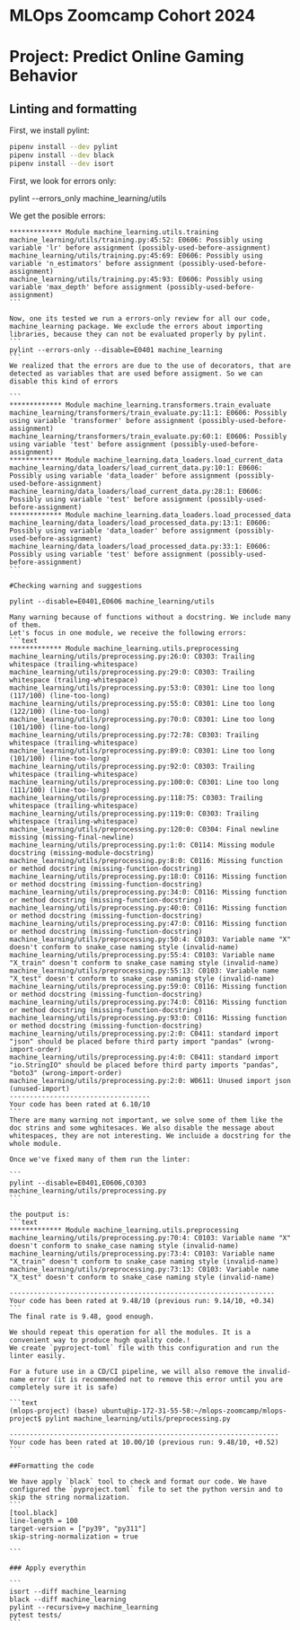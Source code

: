 # MLOps Zoomcamp Cohort 2024
# Project: Predict Online Gaming Behavior

## Linting and formatting

First, we install pylint:
```bash
pipenv install --dev pylint
pipenv install --dev black
pipenv install --dev isort
```

First, we look for errors only:

pylint --errors_only machine_learning/utils

We get the posible errors:

````text
************* Module machine_learning.utils.training
machine_learning/utils/training.py:45:52: E0606: Possibly using variable 'lr' before assignment (possibly-used-before-assignment)
machine_learning/utils/training.py:45:69: E0606: Possibly using variable 'n_estimators' before assignment (possibly-used-before-assignment)
machine_learning/utils/training.py:45:93: E0606: Possibly using variable 'max_depth' before assignment (possibly-used-before-assignment)
```

Now, one its tested we run a errors-only review for all our code, machine_learning package. We exclude the errors about importing libraries, because they can not be evaluated properly by pylint.
```
pylint --errors-only --disable=E0401 machine_learning
```
We realized that the errors are due to the use of decorators, that are detected as variables that are used before assigment. So we can disable this kind of errors

```
************* Module machine_learning.transformers.train_evaluate
machine_learning/transformers/train_evaluate.py:11:1: E0606: Possibly using variable 'transformer' before assignment (possibly-used-before-assignment)
machine_learning/transformers/train_evaluate.py:60:1: E0606: Possibly using variable 'test' before assignment (possibly-used-before-assignment)
************* Module machine_learning.data_loaders.load_current_data
machine_learning/data_loaders/load_current_data.py:10:1: E0606: Possibly using variable 'data_loader' before assignment (possibly-used-before-assignment)
machine_learning/data_loaders/load_current_data.py:28:1: E0606: Possibly using variable 'test' before assignment (possibly-used-before-assignment)
************* Module machine_learning.data_loaders.load_processed_data
machine_learning/data_loaders/load_processed_data.py:13:1: E0606: Possibly using variable 'data_loader' before assignment (possibly-used-before-assignment)
machine_learning/data_loaders/load_processed_data.py:33:1: E0606: Possibly using variable 'test' before assignment (possibly-used-before-assignment)
```

#Checking warning and suggestions

pylint --disable=E0401,E0606 machine_learning/utils

Many warning because of functions without a docstring. We include many of them.
Let's focus in one module, we receive the following errors:
```text
************* Module machine_learning.utils.preprocessing
machine_learning/utils/preprocessing.py:26:0: C0303: Trailing whitespace (trailing-whitespace)
machine_learning/utils/preprocessing.py:29:0: C0303: Trailing whitespace (trailing-whitespace)
machine_learning/utils/preprocessing.py:53:0: C0301: Line too long (117/100) (line-too-long)
machine_learning/utils/preprocessing.py:55:0: C0301: Line too long (122/100) (line-too-long)
machine_learning/utils/preprocessing.py:70:0: C0301: Line too long (101/100) (line-too-long)
machine_learning/utils/preprocessing.py:72:78: C0303: Trailing whitespace (trailing-whitespace)
machine_learning/utils/preprocessing.py:89:0: C0301: Line too long (101/100) (line-too-long)
machine_learning/utils/preprocessing.py:92:0: C0303: Trailing whitespace (trailing-whitespace)
machine_learning/utils/preprocessing.py:100:0: C0301: Line too long (111/100) (line-too-long)
machine_learning/utils/preprocessing.py:118:75: C0303: Trailing whitespace (trailing-whitespace)
machine_learning/utils/preprocessing.py:119:0: C0303: Trailing whitespace (trailing-whitespace)
machine_learning/utils/preprocessing.py:120:0: C0304: Final newline missing (missing-final-newline)
machine_learning/utils/preprocessing.py:1:0: C0114: Missing module docstring (missing-module-docstring)
machine_learning/utils/preprocessing.py:8:0: C0116: Missing function or method docstring (missing-function-docstring)
machine_learning/utils/preprocessing.py:18:0: C0116: Missing function or method docstring (missing-function-docstring)
machine_learning/utils/preprocessing.py:34:0: C0116: Missing function or method docstring (missing-function-docstring)
machine_learning/utils/preprocessing.py:40:0: C0116: Missing function or method docstring (missing-function-docstring)
machine_learning/utils/preprocessing.py:47:0: C0116: Missing function or method docstring (missing-function-docstring)
machine_learning/utils/preprocessing.py:50:4: C0103: Variable name "X" doesn't conform to snake_case naming style (invalid-name)
machine_learning/utils/preprocessing.py:55:4: C0103: Variable name "X_train" doesn't conform to snake_case naming style (invalid-name)
machine_learning/utils/preprocessing.py:55:13: C0103: Variable name "X_test" doesn't conform to snake_case naming style (invalid-name)
machine_learning/utils/preprocessing.py:59:0: C0116: Missing function or method docstring (missing-function-docstring)
machine_learning/utils/preprocessing.py:74:0: C0116: Missing function or method docstring (missing-function-docstring)
machine_learning/utils/preprocessing.py:93:0: C0116: Missing function or method docstring (missing-function-docstring)
machine_learning/utils/preprocessing.py:2:0: C0411: standard import "json" should be placed before third party import "pandas" (wrong-import-order)
machine_learning/utils/preprocessing.py:4:0: C0411: standard import "io.StringIO" should be placed before third party imports "pandas", "boto3" (wrong-import-order)
machine_learning/utils/preprocessing.py:2:0: W0611: Unused import json (unused-import)
-----------------------------------
Your code has been rated at 6.10/10
```
There are many warning not important, we solve some of them like the doc strins and some wghitesaces. We also disable the message about whitespaces, they are not interesting. We incluide a docstring for the whole module.

Once we've fixed many of them run the linter:

```
pylint --disable=E0401,E0606,C0303 machine_learning/utils/preprocessing.py
```

the poutput is:
```text
************* Module machine_learning.utils.preprocessing
machine_learning/utils/preprocessing.py:70:4: C0103: Variable name "X" doesn't conform to snake_case naming style (invalid-name)
machine_learning/utils/preprocessing.py:73:4: C0103: Variable name "X_train" doesn't conform to snake_case naming style (invalid-name)
machine_learning/utils/preprocessing.py:73:13: C0103: Variable name "X_test" doesn't conform to snake_case naming style (invalid-name)

------------------------------------------------------------------
Your code has been rated at 9.48/10 (previous run: 9.14/10, +0.34)
```
The final rate is 9.48, good enough.

We should repeat this operation for all the modules. It is a convenient way to produce hugh quality code.!
We create `pyproject-toml` file with this configuration and run the linter easily.

For a future use in a CD/CI pipeline, we will also remove the invalid-name error (it is recommended not to remove this error until you are completely sure it is safe)

```text
(mlops-project) (base) ubuntu@ip-172-31-55-58:~/mlops-zoomcamp/mlops-project$ pylint machine_learning/utils/preprocessing.py 

-------------------------------------------------------------------
Your code has been rated at 10.00/10 (previous run: 9.48/10, +0.52)
```

##Formatting the code

We have apply `black` tool to check and format our code. We have configured the `pyproject.toml` file to set the python versin and to skip the string normalization.
```
[tool.black]
line-length = 100
target-version = ["py39", "py311"]
skip-string-normalization = true

```

### Apply everythin

```
isort --diff machine_learning
black --diff machine_learning
pylint --recursive=y machine_learning
pytest tests/
```


